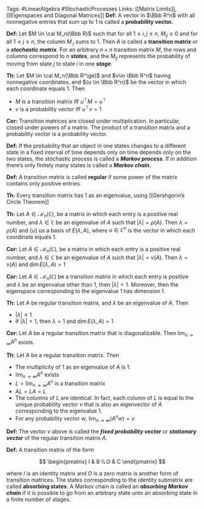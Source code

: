 Tags: #LinearAlgebra #StochasticProcesses
Links: [[Matrix Limits]], [[Eigenspaces and Diagonal Matrices]]
**********Def:********** A vector in $\Bbb R^n$ with all nonnegative entries that sum up to $1$ is called a ******************probability vector.******************

**********Def:********** Let $M \in \cal M_n(\Bbb R)$ such that for all ${1\le i, j\le n}$, ${M_{ij}\ge 0}$ and for all ${1 \le j \le n}$, the column $M_{\cdot j}$ sums to $1$. Then $A$ is called a ******************transition matrix****************** or a _****************stochastic matrix****************_. For an arbitrary $n\times n$ transition matrix $M$, the rows and columns correspond to $n$ _******states******_, and the $M_{ij}$ represents the probability of moving from state $j$ to state $i$ in one _****stage****_.

********Th:******** Let $M \in \cal M_n(\Bbb R^\ge)$ and $v\in \Bbb R^n$ having nonnegative coordinates, and ${u \in \Bbb R^n}$ be the vector in which each coordinate equals $1$. Then

- $M$ is a transition matrix iff $u^\top M = u^\top$
- $v$ is a probability vector iff $u^\top v = 1$

********Cor:******** Transition matrices are closed under multiplication. In particular, closed under powers of a matrix. The product of a transition matrix and a probability vector is a probability vector.

**********Def:********** If the probability that an object in one states changes to a different state in a fixed interval of time depends only on time depends only on the two states, the stochastic process is called a _****Markov process****_. If in addition there’s only finitely many states is called a _**Markov chain.**_

************Def:************ A transition matrix is called ********regular******** if some power of the matrix contains only positive entries.

**********Th:********** Every transition matrix has $1$ as an eigenvalue, using [[Gershgorin’s Circle Theorem]]

********Th:******** Let $A \in \mathcal M_n(\mathbb C)$, be a matrix in which each entry is a positive real number, and $\lambda \in \mathbb C$ be an eigenvalue of $A$ such that ${|\lambda| = \rho(A)}$. Then ${\lambda = \rho(A)}$ and $\{u\}$ us a basis of $E(\lambda, A)$, where $u \in \mathbb C^n$ is the vector in which each coordinate equals $1$.

**********Cor:********** Let $A \in \mathcal M_n(\mathbb C)$, be a matrix in which each entry is a positive real number, and $\lambda \in \mathbb C$ be an eigenvalue of $A$ such that ${|\lambda| = \nu(A)}$. Then ${\lambda = \nu(A)}$ and ${\dim E(\lambda, A) =1}$

**********Cor:********** Let $A \in \mathcal M_n(\mathbb C)$ be a transition matrix in which each entry is positive and $\lambda$ be an eigenvalue other than $1$, then ${|\lambda| < 1}$. Moreover, then the eigenspace corresponding to the eigenvalue $1$ has dimension $1$.

********Th:******** Let $A$ be regular transition matrix, and $\lambda$ be an eigenvalue of $A$. Then

- $|\lambda| \le 1$
- If $|\lambda| = 1$, then $\lambda = 1$ and $\dim E(\lambda, A) = 1$

**********Cor:********** Let $A$ be a regular transition matrix that is diagonalizable. Then ${\lim_{n\to\infty}A^n }$ exists.

********Th:******** Let $A$ be a regular transition matrix. Then

- The multiplicity of $1$ as an eigenvalue of $A$ is $1$.
- $\lim_{n\to\infty} A^n$ exists
- $L = \lim_{n\to \infty} A^n$ is a transition matrix
- $AL =LA =L$
- The columns of $L$ are identical. In fact, each column of $L$ is equal to the unique probability vector $v$ that is also an eigenvector of $A$ corresponding to the eigenvalue $1$.
- For any probability vector $w$, $\lim_{n\to\infty }(A^n w) =v$

**********Def:********** The vector $v$ above is called the _**fixed probability vector**_ or _********stationary vector********_ of the regular transition matrix $A$.

**********Def:********** A transition matrix of the form

$$ \begin{pmatrix} I & B \\ O & C \end{pmatrix} $$

where $I$ is an identity matrix and $O$ is a zero matrix is another form of transition matrices. The states corresponding to the identity submatrix are called ****absorbing states****. A Markov chain is called an _****absorbing Markov chain****_ if it is possible to go from an arbitrary state unto an absorbing state in a finite number of stages.